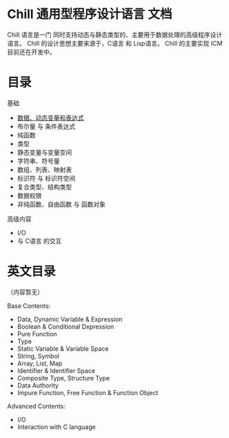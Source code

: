 # Chill 通用型程序设计语言 文档

Chill 语言是一门 同时支持动态与静态类型的、主要用于数据处理的高级程序设计语言。
Chill 的设计思想主要来源于，C语言 和 Lisp语言。
Chill 的主要实现 ICM 目前还在开发中。

# 目录

基础
- [数据、动态变量和表达式](https://github.com/ChillMagic/Chill-Documentation/blob/master/zh_CN/1.数据、动态变量和表达式.md)
- 布尔量 与 条件表达式
- 纯函数
- 类型
- 静态变量与变量空间
- 字符串、符号量
- 数组、列表、映射表
- 标识符 与 标识符空间
- 复合类型、结构类型
- 数据权限
- 非纯函数、自由函数 与 函数对象

高级内容
- I/O
- 与 C语言 的交互

# 英文目录

（内容暂无）

Base Contents:
- Data, Dynamic Variable & Expression
- Boolean & Conditional Dxpression
- Pure Function
- Type
- Static Variable & Variable Space
- String, Symbol
- Array, List, Map
- Identifier & Identifier Space
- Composite Type, Structure Type
- Data Authority
- Impure Function, Free Function & Function Object

Advanced Contents:
- I/O
- Interaction with C language